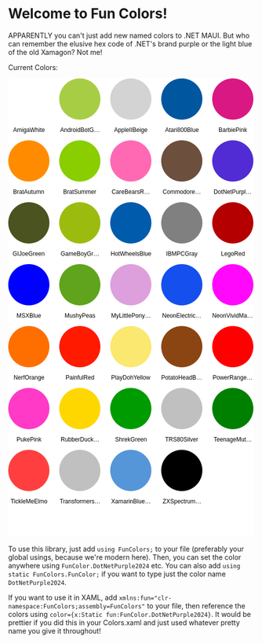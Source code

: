 # Welcome to Fun Colors!

APPARENTLY you can't just add new named colors to .NET MAUI. But who can remember the elusive hex code of .NET's brand purple or the light blue of the old Xamagon? Not me!

Current Colors:

![Color Swatches](assets/color-swatches.png)

To use this library, just add `using FunColors;` to your file (preferably your global usings, because we're modern here). Then, you can set the color anywhere using `FunColor.DotNetPurple2024` etc. You can also add `using static FunColors.FunColor;` if you want to type just the color name `DotNetPurple2024`.

If you want to use it in XAML, add `xmlns:fun="clr-namespace:FunColors;assembly=FunColors"` to your file, then reference the colors using `color={x:Static fun:FunColor.DotNetPurple2024}`. It would be prettier if you did this in your Colors.xaml and just used whatever pretty name you give it throughout!

